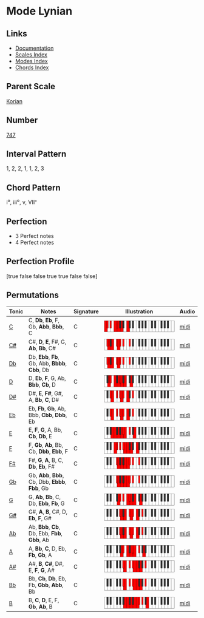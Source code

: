 # Mode Lynian

## Links

- [Documentation](README.md)
- [Scales Index](Scales.md)
- [Modes Index](Modes.md)
- [Chords Index](Chords.md)

## Parent Scale

[Korian](ScaleKorian.md)

## Number

[747](https://ianring.com/musictheory/scales/747)

## Interval Pattern

1, 2, 2, 1, 1, 2, 3

## Chord Pattern

i⁰, iii⁰, v, VII⁺

## Perfection

- 3 Perfect notes
- 4 Perfect notes

## Perfection Profile

[true false false true true false false]

## Permutations

| Tonic | Notes | Signature | Illustration | Audio |
|-------|-------|-----------|--------------|-------|
| [C](ModeCNaturalLynian.md) | C, **Db**, **Eb**, F, Gb, **Abb**, **Bbb**, C | C | ![CNaturalLynian](ModeCNaturalLynian.png) | [midi](https://github.com/edipermadi/music/blob/main/docs/ModeCNaturalLynian.mid?raw=true) |
| [C#](ModeCSharpLynian.md) | C#, **D**, **E**, F#, G, **Ab**, **Bb**, C# | C | ![CSharpLynian](ModeCSharpLynian.png) | [midi](https://github.com/edipermadi/music/blob/main/docs/ModeCSharpLynian.mid?raw=true) |
| [Db](ModeDFlatLynian.md) | Db, **Ebb**, **Fb**, Gb, Abb, **Bbbb**, **Cbb**, Db | C | ![DFlatLynian](ModeDFlatLynian.png) | [midi](https://github.com/edipermadi/music/blob/main/docs/ModeDFlatLynian.mid?raw=true) |
| [D](ModeDNaturalLynian.md) | D, **Eb**, **F**, G, Ab, **Bbb**, **Cb**, D | C | ![DNaturalLynian](ModeDNaturalLynian.png) | [midi](https://github.com/edipermadi/music/blob/main/docs/ModeDNaturalLynian.mid?raw=true) |
| [D#](ModeDSharpLynian.md) | D#, **E**, **F#**, G#, A, **Bb**, **C**, D# | C | ![DSharpLynian](ModeDSharpLynian.png) | [midi](https://github.com/edipermadi/music/blob/main/docs/ModeDSharpLynian.mid?raw=true) |
| [Eb](ModeEFlatLynian.md) | Eb, **Fb**, **Gb**, Ab, Bbb, **Cbb**, **Dbb**, Eb | C | ![EFlatLynian](ModeEFlatLynian.png) | [midi](https://github.com/edipermadi/music/blob/main/docs/ModeEFlatLynian.mid?raw=true) |
| [E](ModeENaturalLynian.md) | E, **F**, **G**, A, Bb, **Cb**, **Db**, E | C | ![ENaturalLynian](ModeENaturalLynian.png) | [midi](https://github.com/edipermadi/music/blob/main/docs/ModeENaturalLynian.mid?raw=true) |
| [F](ModeFNaturalLynian.md) | F, **Gb**, **Ab**, Bb, Cb, **Dbb**, **Ebb**, F | C | ![FNaturalLynian](ModeFNaturalLynian.png) | [midi](https://github.com/edipermadi/music/blob/main/docs/ModeFNaturalLynian.mid?raw=true) |
| [F#](ModeFSharpLynian.md) | F#, **G**, **A**, B, C, **Db**, **Eb**, F# | C | ![FSharpLynian](ModeFSharpLynian.png) | [midi](https://github.com/edipermadi/music/blob/main/docs/ModeFSharpLynian.mid?raw=true) |
| [Gb](ModeGFlatLynian.md) | Gb, **Abb**, **Bbb**, Cb, Dbb, **Ebbb**, **Fbb**, Gb | C | ![GFlatLynian](ModeGFlatLynian.png) | [midi](https://github.com/edipermadi/music/blob/main/docs/ModeGFlatLynian.mid?raw=true) |
| [G](ModeGNaturalLynian.md) | G, **Ab**, **Bb**, C, Db, **Ebb**, **Fb**, G | C | ![GNaturalLynian](ModeGNaturalLynian.png) | [midi](https://github.com/edipermadi/music/blob/main/docs/ModeGNaturalLynian.mid?raw=true) |
| [G#](ModeGSharpLynian.md) | G#, **A**, **B**, C#, D, **Eb**, **F**, G# | C | ![GSharpLynian](ModeGSharpLynian.png) | [midi](https://github.com/edipermadi/music/blob/main/docs/ModeGSharpLynian.mid?raw=true) |
| [Ab](ModeAFlatLynian.md) | Ab, **Bbb**, **Cb**, Db, Ebb, **Fbb**, **Gbb**, Ab | C | ![AFlatLynian](ModeAFlatLynian.png) | [midi](https://github.com/edipermadi/music/blob/main/docs/ModeAFlatLynian.mid?raw=true) |
| [A](ModeANaturalLynian.md) | A, **Bb**, **C**, D, Eb, **Fb**, **Gb**, A | C | ![ANaturalLynian](ModeANaturalLynian.png) | [midi](https://github.com/edipermadi/music/blob/main/docs/ModeANaturalLynian.mid?raw=true) |
| [A#](ModeASharpLynian.md) | A#, **B**, **C#**, D#, E, **F**, **G**, A# | C | ![ASharpLynian](ModeASharpLynian.png) | [midi](https://github.com/edipermadi/music/blob/main/docs/ModeASharpLynian.mid?raw=true) |
| [Bb](ModeBFlatLynian.md) | Bb, **Cb**, **Db**, Eb, Fb, **Gbb**, **Abb**, Bb | C | ![BFlatLynian](ModeBFlatLynian.png) | [midi](https://github.com/edipermadi/music/blob/main/docs/ModeBFlatLynian.mid?raw=true) |
| [B](ModeBNaturalLynian.md) | B, **C**, **D**, E, F, **Gb**, **Ab**, B | C | ![BNaturalLynian](ModeBNaturalLynian.png) | [midi](https://github.com/edipermadi/music/blob/main/docs/ModeBNaturalLynian.mid?raw=true) |
